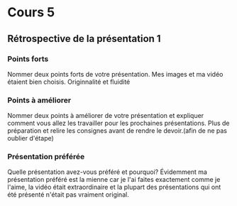 # Cours 5
## Rétrospective de la présentation 1

### Points forts
Nommer deux points forts de votre présentation. 
Mes images et ma vidéo étaient bien choisis.
Originnalité et fluidité

### Points à améliorer
Nommer deux points à améliorer de votre présentation et expliquer comment vous allez les travailler pour les prochaines présentations. 
Plus de préparation et relire les consignes avant de rendre le devoir.(afin de ne pas oublier d'étape)

### Présentation préférée
Quelle présentation avez-vous préféré et pourquoi? 
Évidemment ma présentation préféré est la mienne car je l'ai faites exactement comme je l'aime, la vidéo était extraordinaire et la plupart des présentations qui ont été présenté n'était pas vraiment original.
